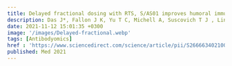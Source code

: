 ```yaml
---
title: Delayed fractional dosing with RTS, S/AS01 improves humoral immunity to malaria via a balance of polyfunctional NANP6-and Pf16-specific antibodies
description: Das J*, Fallon J K, Yu T C, Michell A, Suscovich T J , Linde C, Natarajan H, Weiner J, Coccia M, Gregory S, Ackerman M E, Bergmann-Leitner E, Fontana L, Dutta S, Lauffenburger D A, Jongert E, Wille-Reece U, Alter G
date: 2021-11-12 15:01:35 +0300
image: '/images/Delayed-fractional.webp'
tags: [Antibodyomics]
href : 'https://www.sciencedirect.com/science/article/pii/S2666634021003433?via%3Dihub'
published: Med 2021
---
```

